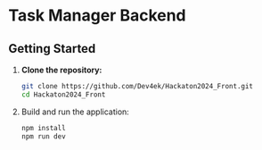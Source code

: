 # Task Manager Backend

## Getting Started

1. **Clone the repository:**

   ```bash
   git clone https://github.com/Dev4ek/Hackaton2024_Front.git
   cd Hackaton2024_Front

2. Build and run the application:

    ```bash
    npm install
    npm run dev


